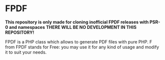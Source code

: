 # FPDF
**This repository is only made for cloning inofficial FPDF releases with PSR-0 and namespaces**
**THERE WILL BE NO DEVELOPMENT IN THIS REPOSITORY!**

FPDF is a PHP class which allows to generate PDF files with pure PHP. F from FPDF stands for Free: you may use it for any kind of usage and modify it to suit your needs.
